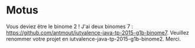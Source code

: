 Motus
=====

Vous deviez être le binome 2 ! J'ai deux binomes 7 : https://github.com/antmout/iutvalence-java-tp-2015-g1b-binome7.
Veuillez renommer votre projet en iutvalence-java-tp-2015-g1b-binome2. Merci.
